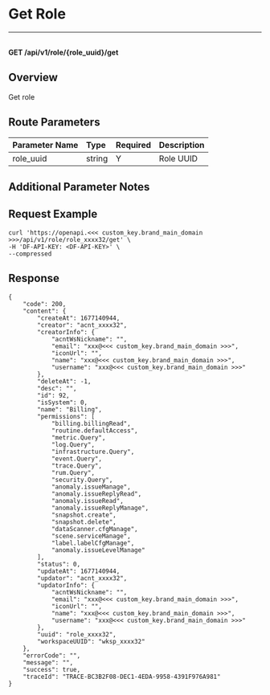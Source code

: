# Get Role

---

<br />**GET /api/v1/role/\{role_uuid\}/get**

## Overview
Get role




## Route Parameters

| Parameter Name        | Type     | Required   | Description              |
|:-------------------|:-------|:-----|:----------------|
| role_uuid | string | Y | Role UUID<br> |


## Additional Parameter Notes





## Request Example
```shell
curl 'https://openapi.<<< custom_key.brand_main_domain >>>/api/v1/role/role_xxxx32/get' \
-H 'DF-API-KEY: <DF-API-KEY>' \
--compressed
```




## Response
```shell
{
    "code": 200,
    "content": {
        "createAt": 1677140944,
        "creator": "acnt_xxxx32",
        "creatorInfo": {
            "acntWsNickname": "",
            "email": "xxx@<<< custom_key.brand_main_domain >>>",
            "iconUrl": "",
            "name": "xxx@<<< custom_key.brand_main_domain >>>",
            "username": "xxx@<<< custom_key.brand_main_domain >>>"
        },
        "deleteAt": -1,
        "desc": "",
        "id": 92,
        "isSystem": 0,
        "name": "Billing",
        "permissions": [
            "billing.billingRead",
            "routine.defaultAccess",
            "metric.Query",
            "log.Query",
            "infrastructure.Query",
            "event.Query",
            "trace.Query",
            "rum.Query",
            "security.Query",
            "anomaly.issueManage",
            "anomaly.issueReplyRead",
            "anomaly.issueRead",
            "anomaly.issueReplyManage",
            "snapshot.create",
            "snapshot.delete",
            "dataScanner.cfgManage",
            "scene.serviceManage",
            "label.labelCfgManage",
            "anomaly.issueLevelManage"
        ],
        "status": 0,
        "updateAt": 1677140944,
        "updator": "acnt_xxxx32",
        "updatorInfo": {
            "acntWsNickname": "",
            "email": "xxx@<<< custom_key.brand_main_domain >>>",
            "iconUrl": "",
            "name": "xxx@<<< custom_key.brand_main_domain >>>",
            "username": "xxx@<<< custom_key.brand_main_domain >>>"
        },
        "uuid": "role_xxxx32",
        "workspaceUUID": "wksp_xxxx32"
    },
    "errorCode": "",
    "message": "",
    "success": true,
    "traceId": "TRACE-BC3B2F08-DEC1-4EDA-9958-4391F976A981"
} 
```